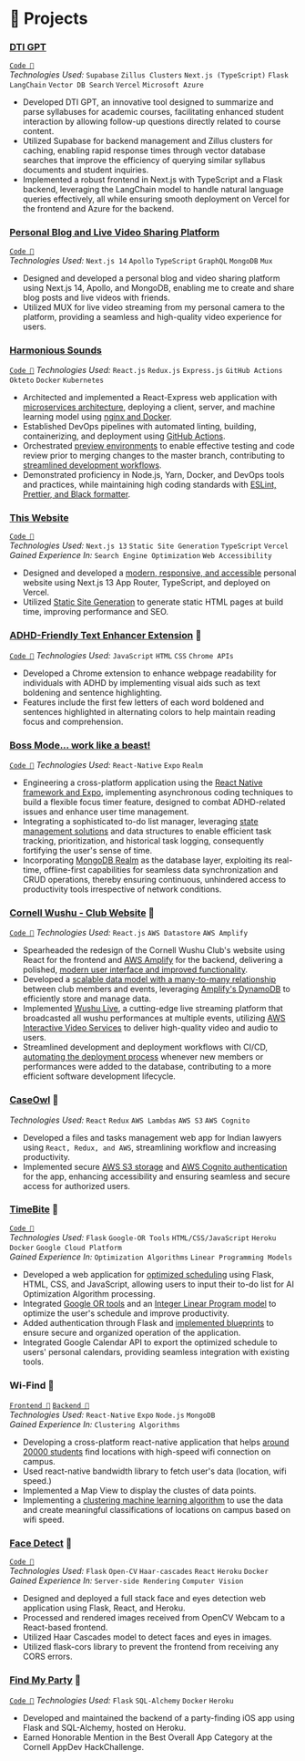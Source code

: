 # 🧪 Projects

### [DTI GPT](https://github.com/cornell-dti/mlmn-findoc/)

[`Code 🔗`](https://github.com/cornell-dti/mlmn-findoc/)<br>_Technologies Used:_ `Supabase` `Zillus Clusters` `Next.js (TypeScript)` `Flask` `LangChain` `Vector DB Search` `Vercel` `Microsoft Azure`

-   Developed DTI GPT, an innovative tool designed to summarize and parse syllabuses for academic courses, facilitating enhanced student interaction by allowing follow-up questions directly related to course content.
-   Utilized Supabase for backend management and Zillus clusters for caching, enabling rapid response times through vector database searches that improve the efficiency of querying similar syllabus documents and student inquiries.
-   Implemented a robust frontend in Next.js with TypeScript and a Flask backend, leveraging the LangChain model to handle natural language queries effectively, all while ensuring smooth deployment on Vercel for the frontend and Azure for the backend.

### [Personal Blog and Live Video Sharing Platform](https://private.pratyushsudhakar.com/)

[`Code 🔗`](https://github.com/pratyush1712/personal-website/)<br> _Technologies Used:_ `Next.js 14` `Apollo` `TypeScript` `GraphQL` `MongoDB` `Mux`

-   Designed and developed a personal blog and video sharing platform using Next.js 14, Apollo, and MongoDB, enabling me to create and share blog posts and live videos with friends.
-   Utilized MUX for live video streaming from my personal camera to the platform, providing a seamless and high-quality video experience for users.

### [Harmonious Sounds](https://nginx-devops-pratyush1712.cloud.okteto.net/)<br>

[`Code 🔗`](https://github.com/pratyush1712/react-express/) _Technologies Used:_ `React.js` `Redux.js` `Express.js` `GitHub Actions` `Okteto` `Docker` `Kubernetes`

-   Architected and implemented a React-Express web application with <ins>microservices architecture</ins>, deploying a client, server, and machine learning model using <ins>nginx and Docker</ins>.
-   Established DevOps pipelines with automated linting, building, containerizing, and deployment using <ins>GitHub Actions</ins>.
-   Orchestrated <ins>preview environments</ins> to enable effective testing and code review prior to merging changes to the master branch, contributing to <ins>streamlined development workflows</ins>.
-   Demonstrated proficiency in Node.js, Yarn, Docker, and DevOps tools and practices, while maintaining high coding standards with <ins>ESLint, Prettier, and Black formatter</ins>.

### [This Website](https://pratyushsudhakar.com/)<br>

[`Code 🔗`](https://github.com/pratyush1712/personal-website/)<br> _Technologies Used:_ `Next.js 13` `Static Site Generation` `TypeScript` `Vercel` <br> _Gained Experience In:_ `Search Engine Optimization` `Web Accessibility`

-   Designed and developed a <ins>modern, responsive, and accessible</ins> personal website using Next.js 13 App Router, TypeScript, and deployed on Vercel.
-   Utilized <ins>Static Site Generation</ins> to generate static HTML pages at build time, improving performance and SEO.

### [ADHD-Friendly Text Enhancer Extension](https://chromewebstore.google.com/detail/adhd-friendly-text-enhanc/mnagpckgpcigjbenomcdpfifellpehnb) 🔗

[`Code 🔗`](https://github.com/pratyush1712/adhd-friendly-text-enhancer) _Technologies Used:_ `JavaScript` `HTML` `CSS` `Chrome APIs`

-   Developed a Chrome extension to enhance webpage readability for individuals with ADHD by implementing visual aids such as text boldening and sentence highlighting.
-   Features include the first few letters of each word boldened and sentences highlighted in alternating colors to help maintain reading focus and comprehension.

### [Boss Mode... work like a beast!]()

[`Code 🔗`]() _Technologies Used:_ `React-Native` `Expo` `Realm`

-   Engineering a cross-platform application using the <ins>React Native framework and Expo</ins>, implementing asynchronous coding techniques to build a flexible focus timer feature, designed to combat ADHD-related issues and enhance user time management.
-   Integrating a sophisticated to-do list manager, leveraging <ins>state management solutions</ins> and data structures to enable efficient task tracking, prioritization, and historical task logging, consequently fortifying the user's sense of time.
-   Incorporating <ins>MongoDB Realm</ins> as the database layer, exploiting its real-time, offline-first capabilities for seamless data synchronization and CRUD operations, thereby ensuring continuous, unhindered access to productivity tools irrespective of network conditions.

### [Cornell Wushu - Club Website](https://cornellwushu.github.io) 🔗

[`Code 🔗`](https://github.com/cornellwushu/cornellwushu.github.io/) _Technologies Used:_ `React.js` `AWS Datastore` `AWS Amplify`

-   Spearheaded the redesign of the Cornell Wushu Club's website using React for the frontend and <ins>AWS Amplify</ins> for the backend, delivering a polished, <ins>modern user interface and improved functionality</ins>.
-   Developed a <ins>scalable data model with a many-to-many relationship</ins> between club members and events, leveraging <ins>Amplify's DynamoDB</ins> to efficiently store and manage data.
-   Implemented <ins>Wushu Live</ins>, a cutting-edge live streaming platform that broadcasted all wushu performances at multiple events, utilizing <ins>AWS Interactive Video Services</ins> to deliver high-quality video and audio to users.
-   Streamlined development and deployment workflows with CI/CD, <ins>automating the deployment process</ins> whenever new members or performances were added to the database, contributing to a more efficient software development lifecycle.

### [CaseOwl](https://caseowl.in/) 🔗

_Technologies Used:_ `React` `Redux` `AWS Lambdas` `AWS S3` `AWS Cognito`

-   Developed a files and tasks management web app for Indian lawyers using `React, Redux, and AWS`, streamlining workflow and increasing productivity.
-   Implemented secure <ins>AWS S3 storage</ins> and <ins>AWS Cognito authentication</ins> for the app, enhancing accessibility and ensuring seamless and secure access for authorized users.

### [TimeBite](https://timebite.herokuapp.com/) 🔗

[`Code 🔗`](https://github.com/pratyush1712/Timebite-Backend/) <br> _Technologies Used:_ `Flask` `Google-OR Tools` `HTML/CSS/JavaScript` `Heroku` `Docker` `Google Cloud Platform` <br> _Gained Experience In:_ `Optimization Algorithms` `Linear Programming Models`

-   Developed a web application for <ins>optimized scheduling</ins> using Flask, HTML, CSS, and JavaScript, allowing users to input their to-do list for AI Optimization Algorithm processing.
-   Integrated <ins>Google OR tools</ins> and an <ins>Integer Linear Program model</ins> to optimize the user's schedule and improve productivity.
-   Added authentication through Flask and <ins>implemented blueprints</ins> to ensure secure and organized operation of the application.
-   Integrated Google Calendar API to export the optimized schedule to users' personal calendars, providing seamless integration with existing tools.

### Wi-Find 🔗

[`Frontend 🔗`](https://github.com/Archit404Error/WiFindMobile/) [`Backend 🔗`](https://github.com/Archit404Error/WiFindBackend/) <br>_Technologies Used:_ `React-Native` `Expo` `Node.js` `MongoDB` <br> _Gained Experience In:_ `Clustering Algorithms`

-   Developing a cross-platform react-native application that helps <ins>around 20000 students</ins> find locations with high-speed wifi connection on campus.
-   Used react-native bandwidth library to fetch user's data (location, wifi speed.)
-   Implemented a Map View to display the clustes of data points.
-   Implementing a <ins>clustering machine learning algorithm</ins> to use the data and create meaningful classifications of locations on campus based on wifi speed.

### [Face Detect](https://cornell-detection.herokuapp.com/) 🔗

[`Code 🔗`](https://github.com/pratyush1712/face-detection/) <br>_Technologies Used:_ `Flask` `Open-CV` `Haar-cascades` `React` `Heroku` `Docker` <br> _Gained Experience In:_ `Server-side Rendering` `Computer Vision`

-   Designed and deployed a full stack face and eyes detection web application using Flask, React, and Heroku.
-   Processed and rendered images received from OpenCV Webcam to a React-based frontend.
-   Utilized Haar Cascades model to detect faces and eyes in images.
-   Utilized flask-cors library to prevent the frontend from receiving any CORS errors.

### [Find My Party](https://github.com/pratyush1712/find_my_party_backend/) 🔗

[`Code 🔗`](https://github.com/pratyush1712/find_my_party_backend/) _Technologies Used:_ `Flask` `SQL-Alchemy` `Docker` `Heroku`

-   Developed and maintained the backend of a party-finding iOS app using Flask and SQL-Alchemy, hosted on Heroku.
-   Earned Honorable Mention in the Best Overall App Category at the Cornell AppDev HackChallenge.

